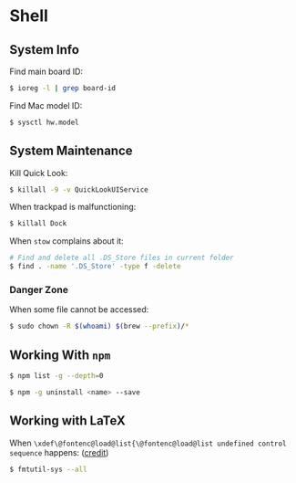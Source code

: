 # Shell

## System Info

Find main board ID:

```bash
$ ioreg -l | grep board-id
```

Find Mac model ID:

```bash
$ sysctl hw.model
```

## System Maintenance

Kill Quick Look:

```bash
$ killall -9 -v QuickLookUIService
```

When trackpad is malfunctioning:

```bash
$ killall Dock
```

When `stow` complains about it:

```bash
# Find and delete all .DS_Store files in current folder
$ find . -name '.DS_Store' -type f -delete
```

### Danger Zone

When some file cannot be accessed:

```bash
$ sudo chown -R $(whoami) $(brew --prefix)/*
```

## Working With `npm`

```bash
$ npm list -g --depth=0
```

```bash
$ npm -g uninstall <name> --save
```

## Working with LaTeX

When `\xdef\@fontenc@load@list{\@fontenc@load@list undefined control sequence` happens: \([credit](https://stackoverflow.com/a/60493558/10668706)\)

```bash
$ fmtutil-sys --all
```

